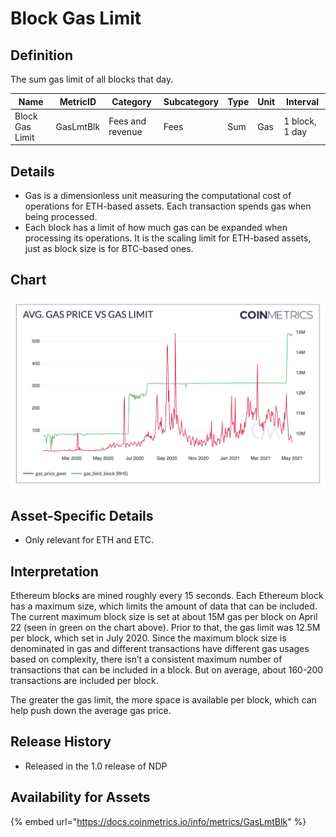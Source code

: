 # Block Gas Limit

## Definition

The sum gas limit of all blocks that day.

| Name            | MetricID  | Category         | Subcategory | Type | Unit | Interval       |
| --------------- | --------- | ---------------- | ----------- | ---- | ---- | -------------- |
| Block Gas Limit | GasLmtBlk | Fees and revenue | Fees        | Sum  | Gas  | 1 block, 1 day |

## Details

* Gas is a dimensionless unit measuring the computational cost of operations for ETH-based assets. Each transaction spends gas when being processed.
* Each block has a limit of how much gas can be expanded when processing its operations. It is the scaling limit for ETH-based assets, just as block size is for BTC-based ones.

## Chart

![](<../../.gitbook/assets/Screen Shot 2021-05-24 at 6.00.07 PM.png>)

## Asset-Specific Details

* Only relevant for ETH and ETC.

## Interpretation

Ethereum blocks are mined roughly every 15 seconds. Each Ethereum block has a maximum size, which limits the amount of data that can be included. The current maximum block size is set at  about 15M gas per block on April 22 (seen in green on the chart above).  Prior to that, the gas limit was 12.5M per block, which set in July 2020. Since the maximum block size is denominated in gas and different transactions have different gas usages based on complexity, there isn’t a consistent maximum number of transactions that can be included in a block. But on average, about 160-200 transactions are included per block.

The greater the gas limit, the more space is available per block, which can help push down the average gas price.

## Release History

* Released in the 1.0 release of NDP

## Availability for Assets

{% embed url="https://docs.coinmetrics.io/info/metrics/GasLmtBlk" %}

